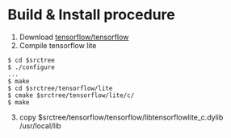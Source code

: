 # Build & Install procedure

1. Download [tensorflow/tensorflow](https://github.com/tensorflow/tensorflow)
2. Compile tensorflow lite
```
$ cd $srctree
$ ./configure
...
$ make 
$ cd $srctree/tensorflow/lite
$ cmake $srctree/tensorflow/lite/c/
$ make 
```
3. copy $srctree/tensorflow/tensorflow/libtensorflowlite_c.dylib /usr/local/lib


